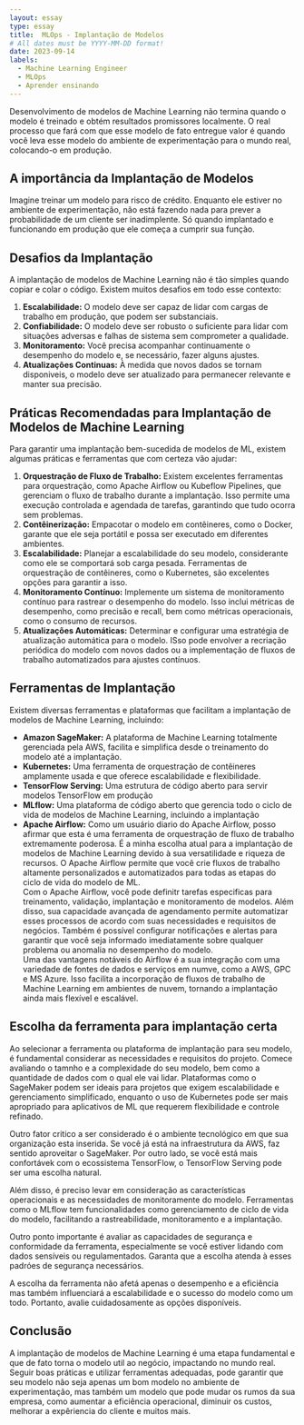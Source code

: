 ```yaml
---
layout: essay
type: essay
title:  MLOps - Implantação de Modelos
# All dates must be YYYY-MM-DD format!
date: 2023-09-14
labels:
  - Machine Learning Engineer
  - MLOps
  - Aprender ensinando
---
```


Desenvolvimento de modelos de Machine Learning não termina quando o modelo é treinado e obtém resultados promissores localmente. O real processo que fará com que esse modelo de fato entregue valor é quando você leva esse modelo do ambiente de experimentação para o mundo real, colocando-o em produção.

## A importância da Implantação de Modelos

Imagine treinar um modelo para risco de crédito. Enquanto ele estiver no ambiente de experimentação, não está fazendo nada para prever a probabilidade de um cliente ser inadimplente. Só quando implantado e funcionando em produção que ele começa a cumprir sua funçào.

## Desafios da Implantação

A implantação de modelos de Machine Learning não é tão simples quando copiar e colar o código. Existem muitos desafios em todo esse contexto:

1. **Escalabilidade:** O modelo deve ser capaz de lidar com cargas de trabalho em produção, que podem ser substanciais.
2. **Confiabilidade:** O modelo deve ser robusto o suficiente para lidar com situações adversas e falhas de sistema sem comprometer a qualidade.
3. **Monitoramento:** Você precisa acompanhar continuamente o desempenho do modelo e, se necessário, fazer alguns ajustes.
4. **Atualizações Continuas:** À medida que novos dados se tornam disponiveis, o modelo deve ser atualizado para permanecer relevante e manter sua precisão.

## Práticas Recomendadas para Implantação de Modelos de Machine Learning

Para garantir uma implantação bem-sucedida de modelos de ML, existem algumas práticas e ferramentas que com certeza vão ajudar:

1. **Orquestração de Fluxo de Trabalho:** Existem excelentes ferramentas para orquestração, como Apache Airflow ou Kubeflow Pipelines, que gerenciam o fluxo de trabalho durante a implantação. Isso permite uma execução controlada e agendada de tarefas, garantindo que tudo ocorra sem problemas.
2. **Contêinerização:** Empacotar o modelo em contêineres, como o Docker, garante que ele seja portátil e possa ser executado em diferentes ambientes.
3. **Escalabilidade:** Planejar a escalabilidade do seu modelo, considerante como ele se comportará sob carga pesada. Ferramentas de orquestração de contêineres, como o Kubernetes, são excelentes opções para garantir a isso.
4. **Monitoramento Contínuo:** Implemente um sistema de monitoramento contínuo para rastrear o desempenho do modelo. Isso inclui métricas de desempenho, como precisão e recall, bem como métricas operacionais, como o consumo de recursos.
5. **Atualizações Automáticas:** Determinar e configurar uma estratégia de atualização automática para o modelo. ISso pode envolver a recriação periódica do modelo com novos dados ou a implementação de fluxos de trabalho automatizados para ajustes contínuos.

## Ferramentas de Implantação

Existem diversas ferramentas e plataformas que facilitam a implantação de modelos de Machine Learning, incluindo:

* **Amazon SageMaker:** A plataforma de Machine Learning totalmente gerenciada pela AWS, facilita e simplifica desde o treinamento do modelo até a implantação.
* **Kubernetes:** Uma ferramenta de orquestração de contêineres amplamente usada e que oferece escalabilidade e flexibilidade.
* **TensorFlow Serving:** Uma estrutura de código aberto para servir modelos TensorFlow em produção
* **MLflow:** Uma plataforma de código aberto que gerencia todo o ciclo de vida de modelos de Machine Learning, incluindo a implantação
* **Apache Airflow:** Como um usuário diario do Apache Airflow, posso afirmar que esta é uma ferramenta de orquestração de fluxo de trabalho extremamente poderosa. É a minha escolha atual para a implantação de modelos de Machine Learning devido à sua versatilidade e riqueza de recursos. O Apache Airflow permite que você crie fluxos de trabalho altamente personalizados e automatizados para todas as etapas do ciclo de vida do modelo de ML.  
  Com o Apache Airflow, você pode definitr tarefas especificas para treinamento, validação, implantação e monitoramento de modelos. Além disso, sua capacidade avançada de agendamento permite automatizar esses processos de acordo com suas necessidades e requisitos de negócios. Também é possível configurar notificações e alertas para garantir que você seja informado imediatamente sobre qualquer problema ou anomalia no desempenho do modelo.  
  Uma das vantagens notáveis do Airflow é a sua integração com uma variedade de fontes de dados e serviços em numve, como a AWS, GPC e MS Azure. Isso facilita a incorporação de fluxos de trabalho de Machine Learning em ambientes de nuvem, tornando a implantação ainda mais flexível e escalável.

## Escolha da ferramenta para implantação certa

Ao selecionar a ferramenta ou plataforma de implantação para seu modelo, é fundamental considerar as necessidades e requisitos do projeto. Comece avaliando o tamnho e a complexidade do seu modelo, bem como a quantidade de dados com o qual ele vai lidar. Plataformas como o SageMaker podem ser ideais para projetos que exigem escalabilidade e gerenciamento simplificado, enquanto o uso de Kubernetes pode ser mais apropriado para aplicativos de ML que requerem flexibilidade e controle refinado.

Outro fator critico a ser considerado é o ambiente tecnológico em que sua organização esta inserida. Se você já está na infraestrutura da AWS, faz sentido aproveitar o SageMaker. Por outro lado, se você está mais confortávek com o ecossistema TensorFlow, o TensorFlow Serving pode ser uma escolha natural.

Além disso, é preciso levar em consideração as características operacionais e as necessidades de monitoramente do modelo. Ferramentas como o MLflow tem funcionalidades como gerenciamento de ciclo de vida do modelo, facilitando a rastreabilidade, monitoramento e a implantação.

Outro ponto importante é avaliar as capacidades de segurança e conformidade da ferramenta, especialmente se você estiver lidando com dados sensíveis ou regulamentados. Garanta que a escolha atenda à esses padróes de segurança necessários.

A escolha da ferramenta não afetá apenas o desempenho e a eficiência mas também influenciará a escalabilidade e o sucesso do modelo como um todo. Portanto, avalie cuidadosamente as opções disponíveis. 

## Conclusão

A implantação de modelos de Machine Learning é uma etapa fundamental e que de fato torna o modelo util ao negócio, impactando no mundo real. Seguir boas práticas e utilizar ferramentas adequadas, pode garantir que seu modelo não seja apenas um bom modelo no ambiente de experimentação, mas também um modelo que pode mudar os rumos da sua empresa, como aumentar a eficiência operacional, diminuir os custos, melhorar a expêriencia do cliente e muitos mais.

